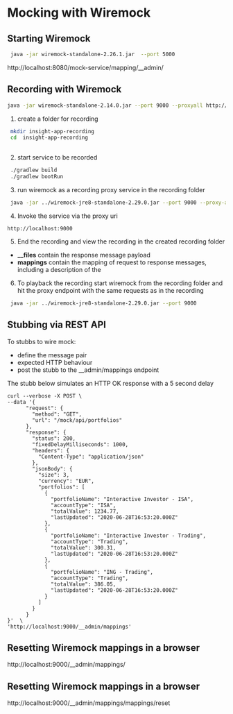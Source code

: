 # Mocking with Wiremock

## Starting Wiremock

``` bash
 java -jar wiremock-standalone-2.26.1.jar  --port 5000 
```

http://localhost:8080/mock-service/mapping/__admin/

## Recording with Wiremock

``` bash
java -jar wiremock-standalone-2.14.0.jar --port 9000 --proxyall http://localhost/accounting/v1/invoices
```



1. create a folder for recording

``` bash
 mkdir insight-app-recording
 cd  insight-app-recording
 
```
2. start service to be recorded

``` bash
 ./gradlew build 
 ./gradlew bootRun 
```
 
3. run wiremock as a recording proxy service in the recording folder
 
``` bash
 java -jar ../wiremock-jre8-standalone-2.29.0.jar --port 9000 --proxy-all http://localhost:8080/graphql --record-mappings

```

4. Invoke the service via the proxy uri

```
http://localhost:9000

```

5. End the recording and view the recording in the created recording folder
  - **__files** contain the response message payload
  - **mappings** contain the mapping of request to response messages, including a description of the



6. To playback the recording start wiremock from the recording folder and hit the proxy endpoint with the same requests as in the recording

``` bash
 java -jar ../wiremock-jre8-standalone-2.29.0.jar --port 9000

```

## Stubbing via REST API

To stubbs to wire mock:
 - define the message pair
 - expected HTTP behaviour
 - post the stubb to the __admin/mappings endpoint
 
The stubb below simulates an HTTP OK response with a 5 second delay 


```
curl --verbose -X POST \
--data '{
      "request": {
        "method": "GET",
        "url": "/mock/api/portfolios"
      },
      "response": {
        "status": 200,
        "fixedDelayMilliseconds": 1000,
        "headers": {
          "Content-Type": "application/json"
        },
        "jsonBody": {
          "size": 3,
          "currency": "EUR",
          "portfolios": [
            {
              "portfolioName": "Interactive Investor - ISA",
              "accountType": "ISA",
              "totalValue": 1234.77,
              "lastUpdated": "2020-06-28T16:53:20.000Z"
            },
            {
              "portfolioName": "Interactive Investor - Trading",
              "accountType": "Trading",
              "totalValue": 300.31,
              "lastUpdated": "2020-06-28T16:53:20.000Z"
            },
            {
              "portfolioName": "ING - Trading",
              "accountType": "Trading",
              "totalValue": 386.05,
              "lastUpdated": "2020-06-28T16:53:20.000Z"
            }
          ]
        }
      }
}'  \
'http://localhost:9000/__admin/mappings' 

```
 
## Resetting Wiremock mappings in a browser

http://localhost:9000/__admin/mappings/


## Resetting Wiremock mappings in a browser

http://localhost:9000/__admin/mappings/mappings/reset

